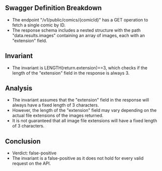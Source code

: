## Swagger Definition Breakdown
- The endpoint "/v1/public/comics/{comicId}" has a GET operation to fetch a single comic by ID.
- The response schema includes a nested structure with the path "data.results.images" containing an array of images, each with an "extension" field.

## Invariant
- The invariant is LENGTH(return.extension)==3, which checks if the length of the "extension" field in the response is always 3.

## Analysis
- The invariant assumes that the "extension" field in the response will always have a fixed length of 3 characters.
- However, the length of the "extension" field may vary depending on the actual file extensions of the images returned.
- It is not guaranteed that all image file extensions will have a fixed length of 3 characters.

## Conclusion
- Verdict: false-positive
- The invariant is a false-positive as it does not hold for every valid request on the API.
